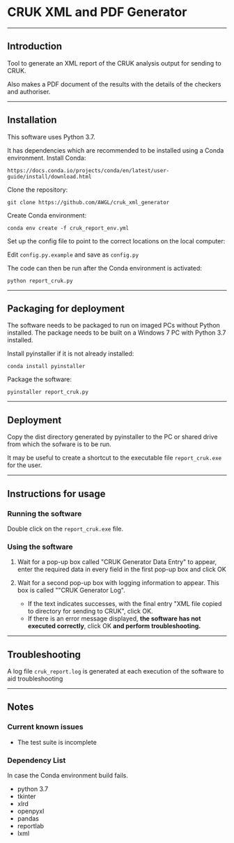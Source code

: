 # CRUK XML and PDF Generator
***
## Introduction
Tool to generate an XML report of the CRUK analysis output for sending to CRUK. 

Also makes a PDF document of the results with the details of the checkers and authoriser.
***
## Installation
This software uses Python 3.7.

It has dependencies which are recommended to be installed using a Conda environment. 
Install Conda:

```
https://docs.conda.io/projects/conda/en/latest/user-guide/install/download.html
```

Clone the repository:

```
git clone https://github.com/AWGL/cruk_xml_generator
```

Create Conda environment:

```
conda env create -f cruk_report_env.yml
```

Set up the config file to point to the correct locations on the local computer:


Edit ```config.py.example``` and save as ```config.py```


The code can then be run after the Conda environment is activated:

```
python report_cruk.py
```
***
## Packaging for deployment
The software needs to be packaged to run on imaged PCs without Python installed. The package needs to be built on a Windows 7 PC with Python 3.7 installed.

Install pyinstaller if it is not already installed:

```
conda install pyinstaller
```

Package the software:

```
pyinstaller report_cruk.py
```
***
## Deployment
Copy the dist directory generated by pyinstaller to the PC or shared drive from which the sofware is to be run. 

It may be useful to create a shortcut to the executable file ```report_cruk.exe``` for the user.
***
## Instructions for usage
### Running the software
Double click on the ```report_cruk.exe``` file.
### Using the software
1. Wait for a pop-up box called "CRUK Generator Data Entry" to appear, enter the required data in every field in the first pop-up box and click OK

2. Wait for a second pop-up box with logging information to appear. This box is called ""CRUK Generator Log".
	* If the text indicates successes, with the final entry "XML file copied to directory for sending to CRUK", click OK.
	* If there is an error message displayed, **the software has not executed correctly**, click OK **and perform troubleshooting.**
***
## Troubleshooting
A log file ```cruk_report.log``` is generated at each execution of the software to aid troubleshooting

***
## Notes
### Current known issues
* The test suite is incomplete

### Dependency List
In case the Conda environment build fails.

* python 3.7
* tkinter
* xlrd
* openpyxl
* pandas
* reportlab
* lxml






